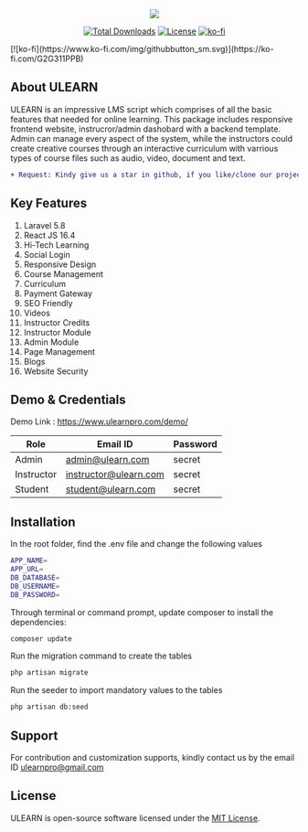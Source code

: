 <p align="center"><img src="https://www.ulearnpro.com/img/logo_md.png"></p>
<p align="center">
  <a href="https://packagist.org/packages/ulearnpro/ulearn"><img src="https://poser.pugx.org/ulearnpro/ulearn/d/total.svg" alt="Total Downloads"></a>
  <a href="https://packagist.org/packages/ulearnpro/ulearn"><img src="https://poser.pugx.org/ulearnpro/ulearn/license.svg" alt="License"></a>
  <a href="https://ko-fi.com/G2G311PPB"><img src="https://www.ko-fi.com/img/githubbutton_sm.svg" alt="ko-fi"></a>
</p>
[![ko-fi](https://www.ko-fi.com/img/githubbutton_sm.svg)](https://ko-fi.com/G2G311PPB)

## About ULEARN

ULEARN is an impressive LMS script which comprises of all the basic features that needed for online learning. This package includes responsive frontend website, instrucror/admin dashobard with a backend template. Admin can manage every aspect of the system, while the instructors could create creative courses through an interactive curriculum with varrious types of course files such as audio, video, document and text.

```diff
+ Request: Kindy give us a star in github, if you like/clone our project.
```

## Key Features
1. Laravel 5.8                        
2. React JS 16.4                       
3. Hi-Tech Learning                       
4. Social Login                  
5. Responsive Design                      
6. Course Management                     
7. Curriculum                
8. Payment Gateway                   
9. SEO Friendly                
10. Videos                 
11. Instructor Credits                        
12. Instructor Module                      
13. Admin Module                   
14. Page Management                       
15. Blogs                  
16. Website Security

## Demo & Credentials
Demo Link : https://www.ulearnpro.com/demo/

|    Role       |        Email ID        |   Password    |
| ------------- | ---------------------  | ------------- |
|    Admin      | admin@ulearn.com       |    secret     |
|    Instructor | instructor@ulearn.com  |    secret     |
|    Student    | student@ulearn.com     |    secret     |

## Installation
In the root folder, find the .env file and change the following values 

```sh
APP_NAME=
APP_URL=
DB_DATABASE=
DB_USERNAME=
DB_PASSWORD=
```

Through terminal or command prompt, update composer to install the dependencies:

```sh
composer update
```
Run the migration command to create the tables

```sh
php artisan migrate
```

Run the seeder to import mandatory values to the tables

```sh
php artisan db:seed
```

## Support
For contribution and customization supports, kindly contact us by the email ID ulearnpro@gmail.com

## License
ULEARN is open-source software licensed under the [MIT License](LICENSE).
